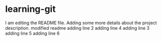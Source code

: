 # learning-git

I am editing the README file. Adding some more details about the project description.
modified readme
adding line 2
adding line 4
adding line 3
adding line 5
adding line 6
